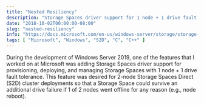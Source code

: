 ```yaml
---
title: "Nested Resiliency"
description: "Storage Spaces driver support for 1 node + 1 drive fault tolerance on 2-node S2D clusters."
date: "2018-10-02T00:00:00-08:00"
slug: "nested-resiliency"
info: "https://docs.microsoft.com/en-us/windows-server/storage/storage-spaces/nested-resiliency"
tags: [ "Microsoft", "Windows", "S2D", "C", "C++" ]
---
```


During the development of Windows Server 2019, one of the features that I worked
on at Microsoft was adding Storage Spaces driver support for provisioning,
deploying, and managing Storage Spaces with 1 node + 1 drive fault tolerance.
This feature was desired for 2-node Storage Spaces Direct (S2D) cluster
deployments so that a Storage Space could survive an additional drive failure if
1 of 2 nodes went offline for any reason (e.g., node reboot).
